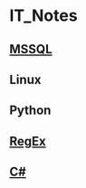 # IT_Notes
## [MSSQL](./MSSQL/MSSQL.md)  
## Linux  
## Python  
## [RegEx](./RegEx/RegEx.md)  
## [C#](./C#/C#.md)  

